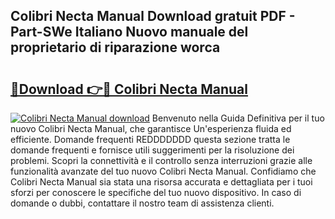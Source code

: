 ## Colibri Necta Manual Download gratuit PDF - Part-SWe Italiano Nuovo manuale del proprietario di riparazione worca

# <h2><a href="http://dfc4dx.blite.top/?on=Colibri+Necta+Manual">🔗Download 👉🔴 Colibri Necta Manual</a></h2>

[![Colibri Necta Manual download](https://i.imgur.com/lujVjoI.png)](http://dfc4dx.blite.top/?on=Colibri+Necta+Manual)
Benvenuto nella Guida Definitiva per il tuo nuovo Colibri Necta Manual, che garantisce Un'esperienza fluida ed efficiente. Domande frequenti REDDDDDDD questa sezione tratta le domande frequenti e fornisce utili suggerimenti per la risoluzione dei problemi. Scopri la connettività e il controllo senza interruzioni grazie alle funzionalità avanzate del tuo nuovo Colibri Necta Manual. Confidiamo che Colibri Necta Manual sia stata una risorsa accurata e dettagliata per i tuoi sforzi per conoscere le specifiche del tuo nuovo dispositivo. In caso di domande o dubbi, contattare il nostro team di assistenza clienti.
